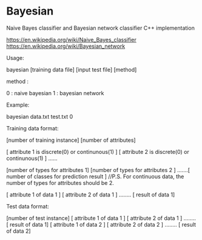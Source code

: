 # Bayesian
Naive Bayes classifier and Bayesian network classifier C++ implementation

https://en.wikipedia.org/wiki/Naive_Bayes_classifier
https://en.wikipedia.org/wiki/Bayesian_network

Usage:

bayesian [training data file] [input test file] [method]

method :

0 : naive bayesian
1 : bayesian network


Example:

bayesian data.txt test.txt 0



Training data format:
 
[number of training instance]  [number of attributes]
 
[ attribute 1 is discrete(0) or continunous(1) ]   [ attribute 2 is discrete(0) or continunous(1) ]  ......

[number of types for attributes 1]   [number of types for attributes 2 ]  .......[ number of classes for prediction result ]  //P.S. For continuous data, the number of types for attributes should be 2.

[ attribute 1 of data 1 ]  [ attribute 2 of data 1 ] ........ [ result of data 1]



Test data format:

[number of test instance]
[ attribute 1 of data 1 ]  [ attribute 2 of data 1 ] ........ [ result of data 1]
[ attribute 1 of data 2 ]  [ attribute 2 of data 2 ] ........ [ result of data 2]
